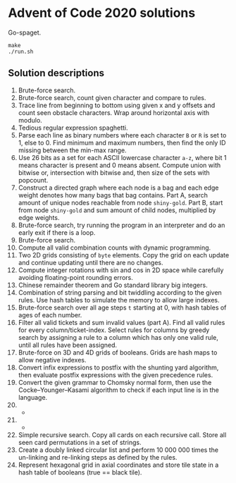 # Advent of Code 2020 solutions

Go-spaget.

```
make
./run.sh
```

## Solution descriptions

1. Brute-force search.
2. Brute-force search, count given character and compare to rules.
3. Trace line from beginning to bottom using given x and y offsets and count seen obstacle characters. Wrap around horizontal axis with modulo.
4. Tedious regular expression spaghetti.
5. Parse each line as binary numbers where each character `B` or `R` is set to 1, else to 0.
Find minimum and maximum numbers, then find the only ID missing between the min-max range.
6. Use 26 bits as a set for each ASCII lowercase character `a-z`, where bit 1 means character is present and 0 means absent. Compute union with bitwise or, intersection with bitwise and, then size of the sets with popcount.
7. Construct a directed graph where each node is a bag and each edge weight denotes how many bags that bag contains. Part A, search amount of unique nodes reachable from node `shiny-gold`. Part B, start from node `shiny-gold` and sum amount of child nodes, multiplied by edge weights.
8. Brute-force search, try running the program in an interpreter and do an early exit if there is a loop.
9. Brute-force search.
10. Compute all valid combination counts with dynamic programming.
11. Two 2D grids consisting of `byte` elements. Copy the grid on each update and continue updating until there are no changes.
12. Compute integer rotations with sin and cos in 2D space while carefully avoiding floating-point rounding errors.
13. Chinese remainder theorem and Go standard library big integers.
14. Combination of string parsing and bit twiddling according to the given rules. Use hash tables to simulate the memory to allow large indexes.
15. Brute-force search over all age steps `t` starting at 0, with hash tables of ages of each number.
16. Filter all valid tickets and sum invalid values (part A). Find all valid rules for every column/ticket-index. Select rules for columns by greedy search by assigning a rule to a column which has only one valid rule, until all rules have been assigned.
17. Brute-force on 3D and 4D grids of booleans. Grids are hash maps to allow negative indexes.
18. Convert infix expressions to postfix with the shunting yard algorithm, then evaluate postfix expressions with the given precedence rules.
19. Convert the given grammar to Chomsky normal form, then use the Cocke–Younger–Kasami algorithm to check if each input line is in the language.
20. -
21. -
22. Simple recursive search. Copy all cards on each recursive call. Store all seen card permutations in a set of strings.
23. Create a doubly linked circular list and perform 10 000 000 times the un-linking and re-linking steps as defined by the rules.
24. Represent hexagonal grid in axial coordinates and store tile state in a hash table of booleans (true == black tile).
